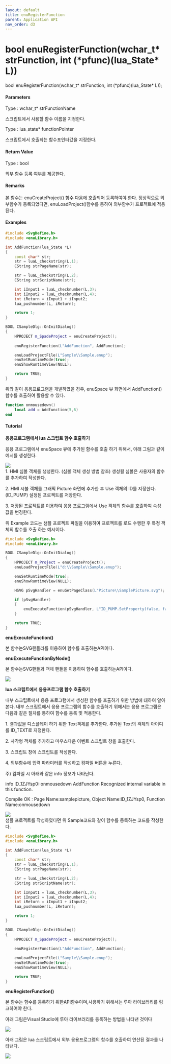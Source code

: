 ```yaml
---
layout: default
title: enuRegisterFunction
parent: Application API
nav_order: d3
---
```

# bool enuRegisterFunction\(wchar\_t\* strFunction, int \(\*pfunc\)\(lua\_State\* L\)\)

bool enuRegisterFunction\(wchar\_t\* strFunction, int \(\*pfunc\)\(lua\_State\* L\)\);

#### 

#### Parameters

Type : wchar\_t\* strFunctionName

스크립트에서 사용할 함수 이름을 지정한다.

Type : lua\_state\* functionPointer

스크립트에서 호출되는 함수포인터값을 지정한다.



#### Return Value

Type : bool

외부 함수 등록 여부를 제공한다. 

#### 

#### Remarks

본 함수는 enuCreateProject\(\) 함수 다음에 호출되어 등록하여야 한다. 정상적으로 외부함수가 등록되었다면, enuLoadProject\(\)함수를 통하여 외부함수가 프로젝트에 적용된다. 



#### Examples

```cpp
#include <SvgDefine.h>
#include <enuLibrary.h>

int AddFunction(lua_State *L)
{
	const char* str;
	str = luaL_checkstring(L,1);
	CString strPageName(str);

	str = luaL_checkstring(L,2);
	CString strScriptName(str);

	int iInput1 = luaL_checknumber(L,3);
	int iInput2 = luaL_checknumber(L,4);
	int iReturn = iInput1 + iInput2;
	lua_pushnumber(L, iReturn);

	return 1;
}

BOOL CSampleDlg::OnInitDialog()
{
	HPROJECT m_SpadeProject = enuCreateProject();
	
	enuRegisterFunction(L"AddFunction", AddFunction);

	enuLoadProjectFile(L"Sample\\Sample.enup");
	enuSetRuntimeMode(true);
	enuShowRuntimeView(NULL);

	return TRUE; 
}
```

위와 같이 응용프로그램을 개발하였을 경우, enuSpace 뷰 화면에서 AddFunction\(\)함수를 호출하여 활용할 수 있다. 

```lua
function onmousedown()
    local add = Addfunction(5,6)
end
```

#### 

#### Tutorial



**응용프로그램에서 lua 스크립트 함수 호출하기**

응용 프로그램에서 enuSpace 뷰에 추가된 함수를 호출 하기 위해서, 아래 그림과 같이 예시를 생성한다.

![](/enuspace_doc/docs/assets/enuRegisterFunction_step1.png)  
1. HMI 심볼 객체를 생성한다. \(심볼 객체 생성 방법 참조\) 생성될 심볼은 사용자의 함수를 추가하여 작성한다.

2. HMI 시볼 객체를 그래픽 Picture 화면에 추가한 후 Use 객체의 ID를 지정한다. \(ID\_PUMP\) 설정된 프로젝트를 저장한다. 

3. 저장된 프로젝트를 이용하여 응용 프로그램에서 Use 객체의 함수를 호출하여 속성 값을 변경한다.



위 Example 코드는 샘플 프로젝트 파일을 이용하여 프로젝트를 로드 수행한 후 특정 객체의 함수를 호출 하는 예시이다.

```cpp
#include <SvgDefine.h>
#include <enuLibrary.h>

BOOL CSampleDlg::OnInitDialog()
{
	HPROJECT m_Project = enuCreateProject();
	enuLoadProjectFile(L"d:\\Sample\\Sample.enup");

	enuSetRuntimeMode(true);
	enuShowRuntimeView(NULL);

	HSVG pSvgHandler = enuGetPageClass(L"Picture\\SamplePicture.svg");

	if (pSvgHandler)
	{
		enuExecuteFunction(pSvgHandler, L"ID_PUMP.SetProperty(false, false, 0, 2, \"LABEL\", true, true, true, true)");
	} 

	return TRUE; 
}
```

**enuExecuteFunction\(\)**

본 함수는SVG핸들러를 이용하여 함수를 호출하는API이다.



**enuExecuteFunctionByNode\(\)**

본 함수는SVG핸들과 객체 핸들을 이용하여 함수를 호출하는API이다.

![](/enuspace_doc/docs/assets/enuRegisterFunction_step2.png)



**lua 스크립트에서 응용프로그램 함수 호출하기**

내부 스크립트에서 응용 프로그램에서 생성한 함수를 호출하기 위한 방법에 대하여 알아본다. 내부 스크립트에서 응용 프로그램의 함수를 호출하기 위해서는 응용 프로그램은 다음과 같은 절차를 통하여 함수를 등록 및 적용한다. 



1. 결과값을 디스플레이 하기 위한 Text객체를 추가한다. 추가된 Text의 객체의 아이디를 ID\_TEXT로 지정한다.

2. 사각형 객체를 추가하고 마우스다운 이벤트 스크립트 창을 호출한다. 

3. 스크립트 창에 스크립트를 작성한다.

4. 외부함수에 입력 파라미터를 작성하고 컴파일 버튼을 누른다. 

주\) 컴파일 시 아래와 같은 info 정보가 나타난다. 

info ID\_1ZJYsp0::onmousedown AddFunction Recognized internal variable in this function.

Compile OK : Page Name:samplepicture, Object Name:ID\_1ZJYsp0, Function Name:onmousedown

![](/enuspace_doc/docs/assets/enuRegisterFunction_step3.png)  
샘플 프로젝트를 작성하였다면 위 Sample코드와 같이 함수를 등록하는 코드를 작성한다.

```cpp
#include <SvgDefine.h>
#include <enuLibrary.h>

int AddFunction(lua_State *L)
{
	const char* str;
	str = luaL_checkstring(L,1);
	CString strPageName(str);

	str = luaL_checkstring(L,2);
	CString strScriptName(str);

	int iInput1 = luaL_checknumber(L,3);
	int iInput2 = luaL_checknumber(L,4);
	int iReturn = iInput1 + iInput2;
	lua_pushnumber(L, iReturn);

	return 1;
}

BOOL CSampleDlg::OnInitDialog()
{
	HPROJECT m_SpadeProject = enuCreateProject();
	
	enuRegisterFunction(L"AddFunction", AddFunction);

	enuLoadProjectFile(L"Sample\\Sample.enup");
	enuSetRuntimeMode(true);
	enuShowRuntimeView(NULL);

	return TRUE; 
}
```

**enuRegisterFunction\(\)**

본 함수는 함수를 등록하기 위한API함수이며,사용하기 위해서는 루아 라이브러리를 링크하여야 한다.



아래 그림은Visual Studio에 루아 라이브러리를 등록하는 방법을 나타낸 것이다

![](/enuspace_doc/docs/assets/enuRegisterFunction_step4.png)  


아래 그림은 lua 스크립트에서 외부 응용프로그램의 함수를 호출하여 연산된 결과를 나타낸다.

![](/enuspace_doc/docs/assets/enuRegisterFunction_step5.png)

